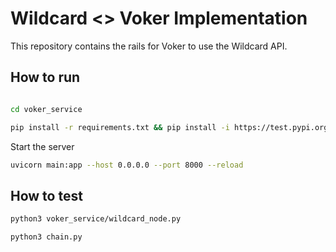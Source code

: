 # Wildcard <> Voker Implementation

This repository contains the rails for Voker to use the Wildcard API.

## How to run

```bash

cd voker_service

pip install -r requirements.txt && pip install -i https://test.pypi.org/simple/ wildcard-openai==0.0.18 --extra-index-url https://pypi.org/simple/ && export PYTHONPATH=$PYTHONPATH:..
```

Start the server

```bash
uvicorn main:app --host 0.0.0.0 --port 8000 --reload
```

## How to test

```bash
python3 voker_service/wildcard_node.py
```

```bash
python3 chain.py
```



